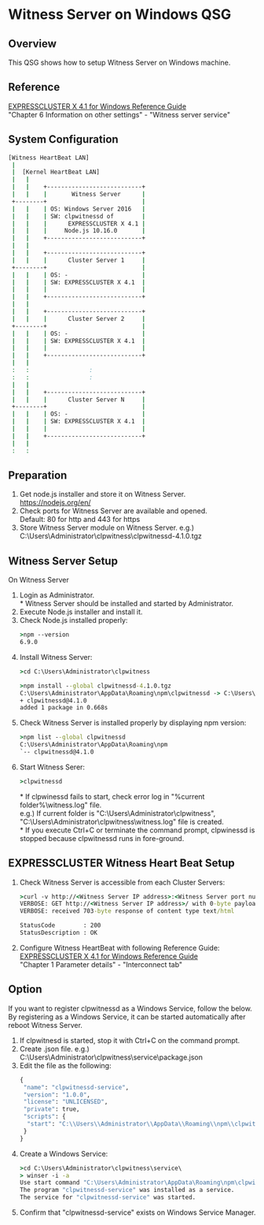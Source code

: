 # Witness Server on Windows QSG

## Overview
This QSG shows how to setup Witness Server on Windows machine.

## Reference
[EXPRESSCLUSTER X 4.1 for Windows Reference Guide](https://www.nec.com/en/global/prod/expresscluster/en/support/Windows/W41_RG_EN_01.pdf)  
"Chapter 6 Information on other settings" - "Witness server service"

## System Configuration
```bat
[Witness HeartBeat LAN]
 |
 |  [Kernel HeartBeat LAN]   
 |   |
 |   |    +---------------------------+
 |   |    |       Witness Server      |
 +--------+                           |
 |   |    | OS: Windows Server 2016   |
 |   |    | SW: clpwitnessd of        |       
 |   |    |      EXPRESSCLUSTER X 4.1 |
 |   |    |     Node.js 10.16.0       |
 |   |    +---------------------------+
 |   |
 |   |    +---------------------------+
 |   |    |      Cluster Server 1     |
 +--------+                           |
 |   |    | OS: -                     |
 |   |    | SW: EXPRESSCLUSTER X 4.1  |
 |   |    |                           |
 |   |    +---------------------------+
 |   |
 |   |    +---------------------------+
 |   |    |      Cluster Server 2     |
 +--------+                           |
 |   |    | OS: -                     |
 |   |    | SW: EXPRESSCLUSTER X 4.1  |
 |   |    |                           |
 |   |    +---------------------------+
 |   |
 :   :                 :
 :   :                 :
 |   |
 |   |    +---------------------------+
 |   |    |      Cluster Server N     |
 +--------+                           |
 |   |    | OS: -                     |
 |   |    | SW: EXPRESSCLUSTER X 4.1  |
 |   |    |                           |
 |   |    +---------------------------+
 |   |
 :   :
```

## Preparation
1. Get node.js installer and store it on Witness Server.  
	https://nodejs.org/en/
1. Check ports for Witness Server are available and opened.  
	Default: 80 for http and 443 for https
1. Store Witness Server module on Witness Server.
	e.g.) C:\Users\Administrator\clpwitness\clpwitnessd-4.1.0.tgz

## Witness Server Setup
On Witness Server
1. Login as Administrator.  
	\* Witness Server should be installed and started by Administrator.
1. Execute Node.js installer and install it.
1. Check Node.js installed properly:
	```bat
	>npm --version
	6.9.0
	```
1. Install Witness Server:
	```bat  
	>cd C:\Users\Administrator\clpwitness

	>npm install --global clpwitnessd-4.1.0.tgz
	C:\Users\Administrator\AppData\Roaming\npm\clpwitnessd -> C:\Users\Administrator\AppData\Roaming\npm\node_modules\clpwitnessd\clpwitnessd.js
	+ clpwitnessd@4.1.0
	added 1 package in 0.668s
	```
1. Check Witness Server is installed properly by displaying npm version:  
	```bat
	>npm list --global clpwitnessd
	C:\Users\Administrator\AppData\Roaming\npm
	`-- clpwitnessd@4.1.0
	```
1. Start Witness Serer:
	```bat
	>clpwitnessd
	```
	\* If clpwinessd fails to start, check error log in "%current folder%\witness.log" file.  
  		e.g.) If current folder is "C:\Users\Administrator\clpwitness", "C:\Users\Administrator\clpwitness\witness.log" file is created.  
	\* If you execute Ctrl+C or terminate the command prompt, clpwinessd is stopped because clpwitnessd runs in fore-ground.

## EXPRESSCLUSTER Witness Heart Beat Setup

1. Check Witness Server is accessible from each Cluster Servers:
	```bat
	>curl -v http://<Witness Server IP address>:<Witness Server port number>
	VERBOSE: GET http://<Witness Server IP address>/ with 0-byte payload
	VERBOSE: received 703-byte response of content type text/html

	StatusCode        : 200
	StatusDescription : OK
	```
1. Configure Witness HeartBeat with following Reference Guide:  
	[EXPRESSCLUSTER X 4.1 for Windows Reference Guide](https://www.nec.com/en/global/prod/expresscluster/en/support/Windows/W41_RG_EN_01.pdf)  
		"Chapter 1 Parameter details" - "Interconnect tab"

## Option
If you want to register clpwitnessd as a Windows Service, follow the below.
By registering as a Windows Service, it can be started automatically after reboot Witness Server.

1. If clpwitnesd is started, stop it with Ctrl+C on the command prompt.
1. Create .json file.
	e.g.) C:\Users\Administrator\clpwitness\service\package.json
1. Edit the file as the following:  
	```bat
	{
	 "name": "clpwitnessd-service",
	 "version": "1.0.0",
	 "license": "UNLICENSED",
	 "private": true,
	 "scripts": {
	  "start": "C:\\Users\\Administrator\\AppData\\Roaming\\npm\\clpwitnessd.cmd"
	 }
	}
	```
1. Create a Windows Service:
	```bat
	>cd C:\Users\Administrator\clpwitness\service\
	> winser -i -a
	Use start command "C:\Users\Administrator\AppData\Roaming\npm\clpwitnessd.cmd".
	The program "clpwitnessd-service" was installed as a service.
	The service for "clpwitnessd-service" was started.
	```
1. Confirm that "clpwitnessd-service" exists on Windows Service Manager.

